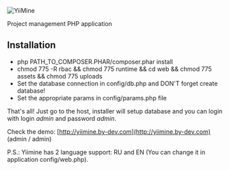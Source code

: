 ![YiiMine](https://github.com/neo-classic/yiimine/tree/dev/web/uploads/logo/YiiMine_logo_small.png)

Project management PHP application

## Installation

* php PATH_TO_COMPOSER.PHAR/composer.phar install
* chmod 775 -R rbac && chmod 775 runtime && cd web && chmod 775 assets && chmod 775 uploads
* Set the database connection in config/db.php and DON'T forget create database!
* Set the appropriate params in config/params.php file

That's all! Just go to the host, installer will setup database and you can login with login *admin* and password *admin*.

Check the demo: [http://yiimine.by-dev.com](http://yiimine.by-dev.com) (admin / admin)

P.S.: Yiimine has 2 language support: RU and EN (You can change it in application config/web.php).